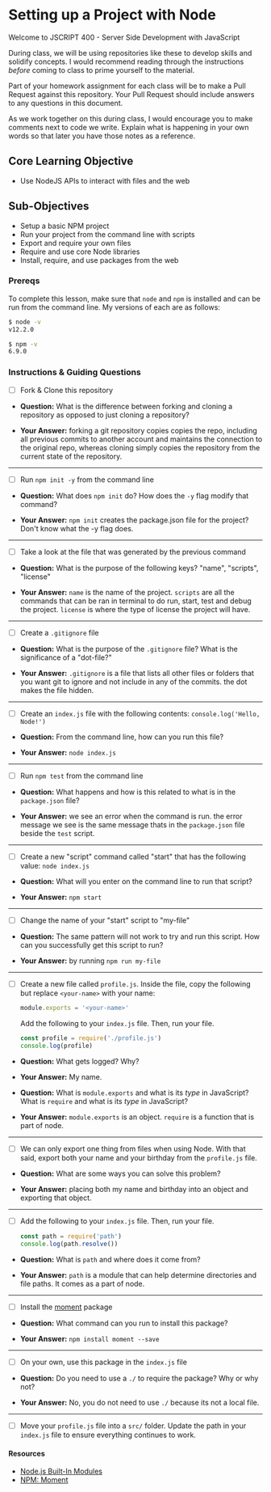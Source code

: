 # Setting up a Project with Node

Welcome to JSCRIPT 400 - Server Side Development with JavaScript

During class, we will be using repositories like these to develop skills and solidify concepts. I would recommend reading through the instructions _before_ coming to class to prime yourself to the material.

Part of your homework assignment for each class will be to make a Pull Request against this repository. Your Pull Request should include answers to any questions in this document.

As we work together on this during class, I would encourage you to make comments next to code we write. Explain what is happening in your own words so that later you have those notes as a reference.

## Core Learning Objective

*	Use NodeJS APIs to interact with files and the web

## Sub-Objectives

* Setup a basic NPM project
* Run your project from the command line with scripts
* Export and require your own files
* Require and use core Node libraries
* Install, require, and use packages from the web

### Prereqs

To complete this lesson, make sure that `node` and `npm` is installed and can be run from the command line. My versions of each are as follows:

```bash
$ node -v
v12.2.0

$ npm -v
6.9.0
```

### Instructions & Guiding Questions

- [ ] Fork & Clone this repository

* **Question:** What is the difference between forking and cloning a repository as opposed to just cloning a repository?

* **Your Answer:** forking a git repository copies copies the repo, including all previous commits to another account and maintains the connection to the original repo, whereas cloning simply copies the repository from the current state of the repository.

---

- [ ] Run `npm init -y` from the command line

* **Question:** What does `npm init` do? How does the `-y` flag modify that command?

* **Your Answer:** `npm init` creates the package.json file for the project? Don't know what the -y flag does.

---

- [ ] Take a look at the file that was generated by the previous command

* **Question:** What is the purpose of the following keys? "name", "scripts", "license"

* **Your Answer:** `name` is the name of the project. `scripts` are all the commands that can be ran in terminal to do run, start, test and debug the project. `license` is where the type of license the project will have.

---

- [ ] Create a `.gitignore` file

* **Question:** What is the purpose of the `.gitignore` file? What is the significance of a "dot-file?"

* **Your Answer:** `.gitignore` is a file that lists all other files or folders that you want git to ignore and not include in any of the commits. the dot makes the file hidden.

---

- [ ] Create an `index.js` file with the following contents: `console.log('Hello, Node!')`

* **Question:** From the command line, how can you run this file?

* **Your Answer:** `node index.js`

---

- [ ] Run `npm test` from the command line

* **Question:** What happens and how is this related to what is in the `package.json` file?

* **Your Answer:**  we see an error when the command is run. the error message we see is the same message thats in the `package.json` file beside the `test` script.

---

- [ ] Create a new "script" command called "start" that has the following value: `node index.js`

* **Question:** What will you enter on the command line to run that script?

* **Your Answer:** `npm start`

---

- [ ] Change the name of your "start" script to "my-file"

* **Question:** The same pattern will not work to try and run this script. How can you successfully get this script to run?

* **Your Answer:** by running `npm run my-file`

---

- [ ] Create a new file called `profile.js`. Inside the file, copy the following but replace `<your-name>` with your name:
  ```js
  module.exports = '<your-name>'
  ```

  Add the following to your `index.js` file. Then, run your file.
  ```js
  const profile = require('./profile.js')
  console.log(profile)
  ```

* **Question:** What gets logged? Why?

* **Your Answer:** My name.

* **Question:** What is `module.exports` and what is its _type_ in JavaScript? What is `require` and what is its _type_ in JavaScript?

* **Your Answer:** `module.exports` is an object. `require` is a function that is part of node.

---

- [ ] We can only export one thing from files when using Node. With that said, export both your name and your birthday from the `profile.js` file.

* **Question:** What are some ways you can solve this problem?

* **Your Answer:** placing both my name and birthday into an object and exporting that object.

---

- [ ] Add the following to your `index.js` file. Then, run your file.
  ```js
  const path = require('path')
  console.log(path.resolve())
  ```

* **Question:** What is `path` and where does it come from?

* **Your Answer:** `path` is a module that can help determine directories and file paths. It comes as a part of node.

---

- [ ] Install the [moment](https://www.npmjs.com/package/moment) package

* **Question:** What command can you run to install this package?

* **Your Answer:** `npm install moment --save`

---

- [ ] On your own, use this package in the `index.js` file

* **Question:** Do you need to use a `./` to require the package? Why or why not?

* **Your Answer:** No, you do not need to use `./` because its not a local file.

---

- [ ] Move your `profile.js` file into a `src/` folder. Update the path in your `index.js` file to ensure everything continues to work.

#### Resources

- [Node.js Built-In Modules](https://nodejs.org/dist/latest-v12.x/docs/api/)
- [NPM: Moment](https://www.npmjs.com/package/moment)
